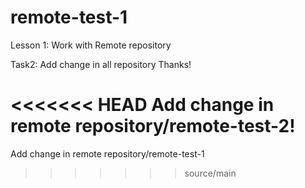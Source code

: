# remote-test-1
Lesson 1: Work with Remote repository

Task2: Add change in all repository
Thanks!

<<<<<<< HEAD
Add change in remote repository/remote-test-2!
=======
Add change in remote repository/remote-test-1
>>>>>>> source/main
